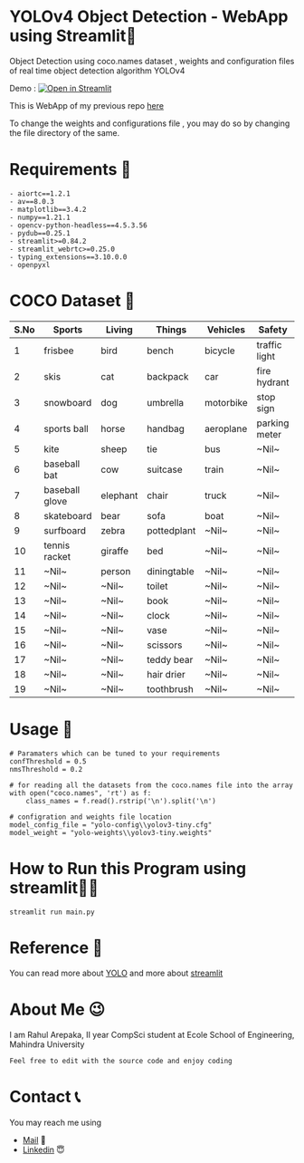 # YOLOv4 Object Detection - WebApp using Streamlit📸
Object Detection using coco.names dataset , weights and configuration files of real time object detection algorithm YOLOv4

Demo :  [![Open in Streamlit](https://static.streamlit.io/badges/streamlit_badge_black_white.svg)](https://share.streamlit.io/rahularepaka/objectdetectionyolov4web/main/main.py)

This is WebApp of my previous repo [here](https://github.com/rahularepaka/ObjectDetectionYOLO)

To change the weights and configurations file , you may do so by changing the file directory of the same.

# Requirements 🏫
```
- aiortc==1.2.1
- av==8.0.3
- matplotlib==3.4.2
- numpy==1.21.1
- opencv-python-headless==4.5.3.56
- pydub==0.25.1
- streamlit>=0.84.2
- streamlit_webrtc>=0.25.0
- typing_extensions==3.10.0.0
- openpyxl
```

# COCO Dataset 🍫

| S.No | Sports         | Living   | Things      | Vehicles  | Safety        | Food     | Dining       | Electronics |
|------|----------------|----------|-------------|-----------|---------------|----------|--------------|-------------|
| 1    | frisbee        | bird     | bench       | bicycle   | traffic light | banana   | bottle       | tvmonitor   |
| 2    | skis           | cat      | backpack    | car       | fire hydrant  | apple    | wine glass   | laptop      |
| 3    | snowboard      | dog      | umbrella    | motorbike | stop sign     | sandwich | cup          | mouse       |
| 4    | sports ball    | horse    | handbag     | aeroplane | parking meter | orange   | fork         | remote      |
| 5    | kite           | sheep    | tie         | bus       | ~Nil~         | broccoli | knife        | keyboard    |
| 6    | baseball bat   | cow      | suitcase    | train     | ~Nil~         | carrot   | spoon        | cell phone  |
| 7    | baseball glove | elephant | chair       | truck     | ~Nil~         | hot dog  | bowl         | ~Nil~       |
| 8    | skateboard     | bear     | sofa        | boat      | ~Nil~         | pizza    | microwave    | ~Nil~       |
| 9    | surfboard      | zebra    | pottedplant | ~Nil~     | ~Nil~         | donut    | oven         | ~Nil~       |
| 10   | tennis racket  | giraffe  | bed         | ~Nil~     | ~Nil~         | cake     | toaster      | ~Nil~       |
| 11   | ~Nil~          | person   | diningtable | ~Nil~     | ~Nil~         | ~Nil~    | sink         | ~Nil~       |
| 12   | ~Nil~          | ~Nil~    | toilet      | ~Nil~     | ~Nil~         | ~Nil~    | refrigerator | ~Nil~       |
| 13   | ~Nil~          | ~Nil~    | book        | ~Nil~     | ~Nil~         | ~Nil~    | ~Nil~        | ~Nil~       |
| 14   | ~Nil~          | ~Nil~    | clock       | ~Nil~     | ~Nil~         | ~Nil~    | ~Nil~        | ~Nil~       |
| 15   | ~Nil~          | ~Nil~    | vase        | ~Nil~     | ~Nil~         | ~Nil~    | ~Nil~        | ~Nil~       |
| 16   | ~Nil~          | ~Nil~    | scissors    | ~Nil~     | ~Nil~         | ~Nil~    | ~Nil~        | ~Nil~       |
| 17   | ~Nil~          | ~Nil~    | teddy bear  | ~Nil~     | ~Nil~         | ~Nil~    | ~Nil~        | ~Nil~       |
| 18   | ~Nil~          | ~Nil~    | hair drier  | ~Nil~     | ~Nil~         | ~Nil~    | ~Nil~        | ~Nil~       |
| 19   | ~Nil~          | ~Nil~    | toothbrush  | ~Nil~     | ~Nil~         | ~Nil~    | ~Nil~        | ~Nil~       |

# Usage 👥
```
# Paramaters which can be tuned to your requirements
confThreshold = 0.5
nmsThreshold = 0.2

# for reading all the datasets from the coco.names file into the array
with open("coco.names", 'rt') as f:
    class_names = f.read().rstrip('\n').split('\n')
    
# configration and weights file location
model_config_file = "yolo-config\\yolov3-tiny.cfg"
model_weight = "yolo-weights\\yolov3-tiny.weights"

```

# How to Run this Program using streamlit🏃‍♂️
```
streamlit run main.py
```

# Reference 🧾
You can read more about [YOLO](https://pjreddie.com/darknet/yolo/)
and more about [streamlit](https://streamlit.io/)

# About Me 😉

I am Rahul Arepaka, II year CompSci student at Ecole School of Engineering, Mahindra University
```
Feel free to edit with the source code and enjoy coding
```

# Contact 📞
You may reach me using 

- [Mail](mailto:rahul20ucse156@mahindrauniversity.edu.in) 📧
- [Linkedin](https://www.linkedin.com/in/rahul-arepaka/) 😇
